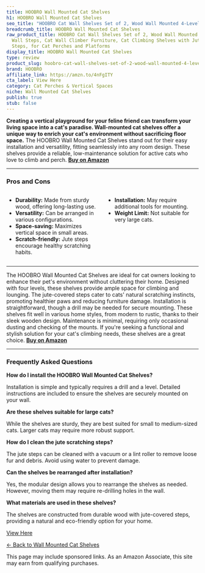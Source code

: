 ```yaml
---
title: HOOBRO Wall Mounted Cat Shelves
h1: HOOBRO Wall Mounted Cat Shelves
seo_title: "HOOBRO Cat Wall Shelves Set of 2, Wood Wall Mounted 4-Level\u2026"
breadcrumb_title: HOOBRO Wall Mounted Cat Shelves
raw_product_title: HOOBRO Cat Wall Shelves Set of 2, Wood Wall Mounted 4-Level Cat
  Wall Steps, Cat Wall Climber Furniture, Cat Climbing Shelves with Jute Scratching
  Steps, for Cat Perches and Platforms
display_title: HOOBRO Wall Mounted Cat Shelves
type: review
product_slug: hoobro-cat-wall-shelves-set-of-2-wood-wall-mounted-4-level-cat-wall-ste-13ebcaf8
brand: HOOBRO
affiliate_link: https://amzn.to/4nFgITY
cta_label: View Here
category: Cat Perches & Vertical Spaces
niche: Wall Mounted Cat Shelves
publish: true
stub: false
---
```


<div id="intro" class="full-width">
  <p><strong>Creating a vertical playground for your feline friend can transform your living space into a cat's paradise. Wall-mounted cat shelves offer a unique way to enrich your cat's environment without sacrificing floor space.</strong> The HOOBRO Wall Mounted Cat Shelves stand out for their easy installation and versatility, fitting seamlessly into any room design. These shelves provide a reliable, low-maintenance solution for active cats who love to climb and perch. <a href="https://amzn.to/4nFgITY" rel="nofollow sponsored noopener" target="_blank"><strong>Buy on Amazon</strong></a></p>
</div>

<hr />
<h3 id="pros-cons">Pros and Cons</h3>
<div class="pc-grid" style="display:grid;grid-template-columns:1fr 1fr;gap:16px;">
  <ul>
    <li><strong>Durability:</strong> Made from sturdy wood, offering long-lasting use.</li>
    <li><strong>Versatility:</strong> Can be arranged in various configurations.</li>
    <li><strong>Space-saving:</strong> Maximizes vertical space in small areas.</li>
    <li><strong>Scratch-friendly:</strong> Jute steps encourage healthy scratching habits.</li>
  </ul>
  <ul>
    <li><strong>Installation:</strong> May require additional tools for mounting.</li>
    <li><strong>Weight Limit:</strong> Not suitable for very large cats.</li>
  </ul>
</div>
<hr />

<div class="full-width">
  <p>The HOOBRO Wall Mounted Cat Shelves are ideal for cat owners looking to enhance their pet's environment without cluttering their home. Designed with four levels, these shelves provide ample space for climbing and lounging. The jute-covered steps cater to cats' natural scratching instincts, promoting healthier paws and reducing furniture damage. Installation is straightforward, though a drill may be needed for secure mounting. These shelves fit well in various home styles, from modern to rustic, thanks to their sleek wooden design. Maintenance is minimal, requiring only occasional dusting and checking of the mounts. If you're seeking a functional and stylish solution for your cat's climbing needs, these shelves are a great choice. <a href="https://amzn.to/4nFgITY" rel="nofollow sponsored noopener" target="_blank"><strong>Buy on Amazon</strong></a></p>
</div>

<hr />
<h3 id="faqs">Frequently Asked Questions</h3>

<p><strong>How do I install the HOOBRO Wall Mounted Cat Shelves?</strong></p>
<p>Installation is simple and typically requires a drill and a level. Detailed instructions are included to ensure the shelves are securely mounted on your wall.</p>

<p><strong>Are these shelves suitable for large cats?</strong></p>
<p>While the shelves are sturdy, they are best suited for small to medium-sized cats. Larger cats may require more robust support.</p>

<p><strong>How do I clean the jute scratching steps?</strong></p>
<p>The jute steps can be cleaned with a vacuum or a lint roller to remove loose fur and debris. Avoid using water to prevent damage.</p>

<p><strong>Can the shelves be rearranged after installation?</strong></p>
<p>Yes, the modular design allows you to rearrange the shelves as needed. However, moving them may require re-drilling holes in the wall.</p>

<p><strong>What materials are used in these shelves?</strong></p>
<p>The shelves are constructed from durable wood with jute-covered steps, providing a natural and eco-friendly option for your home.</p>
<p><a class="btn" href="https://amzn.to/4nFgITY" target="_blank" rel="nofollow sponsored noopener">View Here</a></p>
<p><a href="/roundups/cat-perches-vertical-spaces/wall-mounted-cat-shelves/">← Back to Wall Mounted Cat Shelves</a></p>
<aside class="disclosure">This page may include sponsored links. As an Amazon Associate, this site may earn from qualifying purchases.</aside>
